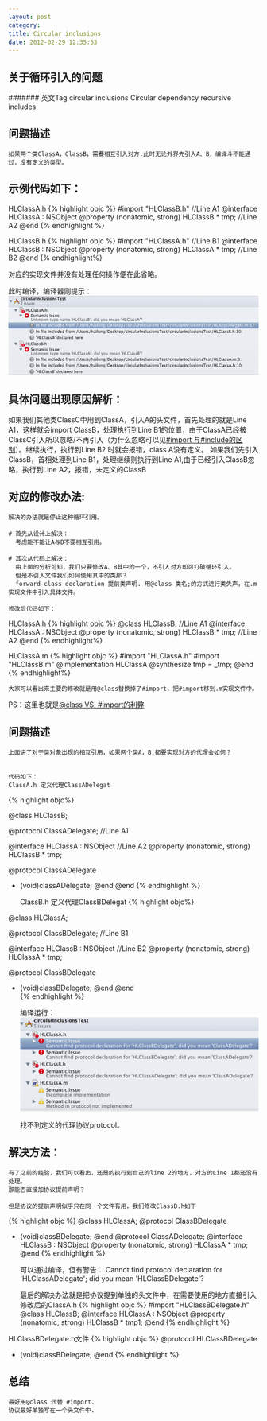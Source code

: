 ```yaml
---
layout: post
category: 
title: Circular inclusions
date: 2012-02-29 12:35:53
---
```


## 关于循环引入的问题

####### 英文Tag
	circular inclusions
	Circular dependency
  recursive includes

## 问题描述

    如果两个类ClassA，ClassB，需要相互引入对方.此时无论外界先引入A、B，编译斗不能通过，没有定义的类型。

## 示例代码如下：

HLClassA.h
{% highlight objc %}
#import "HLClassB.h"                          //Line A1
@interface HLClassA : NSObject
@property (nonatomic, strong) HLClassB * tmp;  //Line A2
@end
{% endhighlight %}


HLClassB.h
{% highlight objc %}
#import "HLClassA.h"                          //Line B1
@interface HLClassB : NSObject
@property (nonatomic, strong) HLClassA * tmp; //Line B2
@end
{% endhighlight%}


对应的实现文件并没有处理任何操作便在此省略。

此时编译，编译器则提示：
![Image](/images/Debug/Debug_Circular_inclusions.png "编译器提示")


## 具体问题出现原因解析：
   如果我们其他类ClassC中用到ClassA，引入A的头文件，首先处理的就是Line
A1，这样就会import ClassB，处理执行到Line
B1的位置，由于ClassA已经被ClassC引入所以忽略/不再引入（为什么忽略可以见[#import
与#include的区别](http://stackoverflow.com/questions/439662/what-is-the-difference-between-import-and-include-in-objective-c)）。继续执行，执行到Line B2 时就会报错，class
A没有定义。
    如果我们先引入ClassB，首相处理到Line B1，处理继续则执行到Line
A1,由于已经引入ClassB忽略，执行到Line A2，报错，未定义的ClassB

## 对应的修改办法:
    解决的办法就是停止这种循环引用。

    # 首先从设计上解决：
      考虑能不能让A与B不要相互引用。

    # 其次从代码上解决：
      由上面的分析可知，我们只要修改A、B其中的一个，不引入对方即可打破循环引入。
      但是不引入文件我们如何使用其中的类那？
      forward-class declaration 提前类声明. 用@class 类名;的方式进行类失声，在.m实现文件中引入具体文件。

    修改后代码如下：
HLClassA.h
{% highlight objc %}
@class HLClassB;                                //Line A1
@interface HLClassA : NSObject
@property (nonatomic, strong) HLClassB * tmp;  //Line A2
@end
{% endhighlight%}

HLClassA.m
{% highlight objc %}
#import "HLClassA.h"
#import "HLClassB.m"
@implementation HLClassA
@synthesize tmp = _tmp;
@end
{% endhighlight%}

    大家可以看出来主要的修改就是用@class替换掉了#import，把#import移到.m实现文件中。
PS：这里也就是[@class VS. #import的利弊](http://stackoverflow.com/questions/322597/class-vs-import)

## 问题描述

	上面讲了对于类对象出现的相互引用，如果两个类A，B,都要实现对方的代理会如何？
	
	
	代码如下：
	ClassA.h 定义代理ClassADelegat
{% highlight objc%}

@class HLClassB;

@protocol ClassADelegate;						//Line A1

@interface HLClassA : NSObject<ClassBDelegate> //Line A2
@property (nonatomic, strong) HLClassB * tmp;

@protocol ClassADelegate						
- (void)classADelegate;
@end
@end
	{% endhighlight %}
	
	ClassB.h 定义代理ClassBDelegat
{% highlight objc%}

@class HLClassA;

@protocol ClassBDelegate;							//Line B1

@interface HLClassB : NSObject<ClassADelegate>	//Line B2
@property (nonatomic, strong) HLClassA * tmp;

@protocol ClassBDelegate
- (void)classBDelegate;
@end
@end	
{% endhighlight %}
	
	编译运行：
	![Image](/images/Debug/Debug_Circular_inclusions_delegate.png "代理循环")
	
	找不到定义的代理协议protocol。
	
## 解决方法：
	有了之前的经验，我们可以看出，还是的执行到自己的line 2的地方，对方的Line 1都还没有处理。
	那能否直接加协议提前声明？
	
	但是协议的提前声明似乎只在同一个文件有用，我们修改ClassB.h如下
	
{% highlight objc %}
@class HLClassA;
@protocol ClassBDelegate
- (void)classBDelegate;
@end
@protocol ClassADelegate;
@interface HLClassB : NSObject<ClassADelegate>
@property (nonatomic, strong) HLClassA * tmp;
@end
{% endhighlight %}

	可以通过编译，但有警告：
	Cannot find protocol declaration for 'HLClassADelegate'; did you mean 'HLClassBDelegate'?
	
	最后的解决办法就是把协议提到单独的头文件中，在需要使用的地方直接引入
修改后的ClassA.h
{% highlight objc %}
#import "HLClassBDelegate.h"
@class HLClassB;
@interface HLClassA : NSObject <HLClassBDelegate>
@property (nonatomic, strong) HLClassB * tmp1;
@end
{% endhighlight %}

HLClassBDelegate.h文件
{% highlight objc %}
@protocol HLClassBDelegate <NSObject>
- (void)classBDelegate;
@end
{% endhighlight %}




## 总结
	最好用@class 代替 #import.
	协议最好单独写在一个头文件中.
	
	